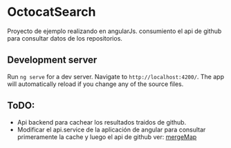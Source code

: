 # OctocatSearch

Proyecto de ejemplo realizando en angularJs. consumiento el api de github para consultar datos de los repositorios.

## Development server

Run `ng serve` for a dev server. Navigate to `http://localhost:4200/`. The app will automatically reload if you change any of the source files.

## ToDO:

* Api backend para cachear los resultados traidos de github.
* Modificar el api.service de la aplicación de angular para consultar primeramente la cache y luego el api de github ver: [mergeMap](https://www.learnrxjs.io/operators/transformation/mergemap.html)




